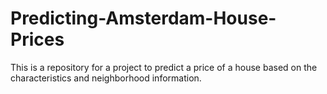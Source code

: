 # Predicting-Amsterdam-House-Prices
This is a repository for a project to predict a price of a house based on the characteristics and neighborhood information.
